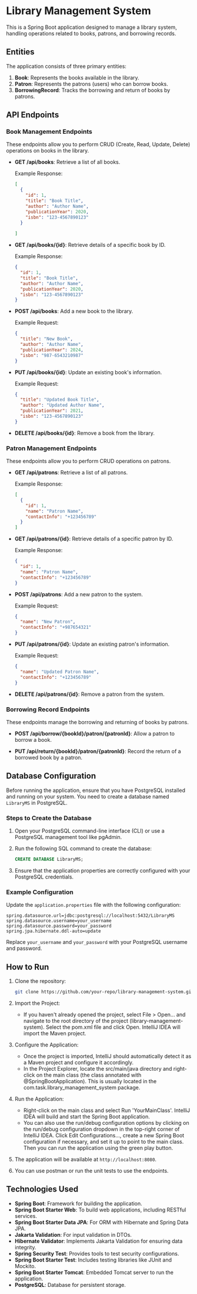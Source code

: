 # Library Management System

This is a Spring Boot application designed to manage a library system, handling operations related to books, patrons, and borrowing records.

## Entities

The application consists of three primary entities:

1. **Book**: Represents the books available in the library.
2. **Patron**: Represents the patrons (users) who can borrow books.
3. **BorrowingRecord**: Tracks the borrowing and return of books by patrons.

## API Endpoints

### Book Management Endpoints

These endpoints allow you to perform CRUD (Create, Read, Update, Delete) operations on books in the library.

- **GET /api/books**: Retrieve a list of all books.
  
  Example Response:
  ```json
  [
    {
      "id": 1,
      "title": "Book Title",
      "author": "Author Name",
      "publicationYear": 2020,
      "isbn": "123-4567890123"
    }
    
  ]
  ```

- **GET /api/books/{id}**: Retrieve details of a specific book by ID.

  Example Response:
  ```json
  {
    "id": 1,
    "title": "Book Title",
    "author": "Author Name",
    "publicationYear": 2020,
    "isbn": "123-4567890123"
  }
  ```

- **POST /api/books**: Add a new book to the library.

  Example Request:
  ```json
  {
    "title": "New Book",
    "author": "Author Name",
    "publicationYear": 2024,
    "isbn": "987-6543210987"
  }
  ```

- **PUT /api/books/{id}**: Update an existing book's information.

  Example Request:
  ```json
  {
    "title": "Updated Book Title",
    "author": "Updated Author Name",
    "publicationYear": 2021,
    "isbn": "123-4567890123"
  }
  ```

- **DELETE /api/books/{id}**: Remove a book from the library.

### Patron Management Endpoints

These endpoints allow you to perform CRUD operations on patrons.

- **GET /api/patrons**: Retrieve a list of all patrons.

  Example Response:
  ```json
  [
    {
      "id": 1,
      "name": "Patron Name",
      "contactInfo": "+123456789"
    }
  ]
  ```

- **GET /api/patrons/{id}**: Retrieve details of a specific patron by ID.

  Example Response:
  ```json
  {
    "id": 1,
    "name": "Patron Name",
    "contactInfo": "+123456789"
  }
  ```

- **POST /api/patrons**: Add a new patron to the system.

  Example Request:
  ```json
  {
    "name": "New Patron",
    "contactInfo": "+987654321"
  }
  ```

- **PUT /api/patrons/{id}**: Update an existing patron's information.

  Example Request:
  ```json
  {
    "name": "Updated Patron Name",
    "contactInfo": "+123456789"
  }
  ```

- **DELETE /api/patrons/{id}**: Remove a patron from the system.

### Borrowing Record Endpoints

These endpoints manage the borrowing and returning of books by patrons.

- **POST /api/borrow/{bookId}/patron/{patronId}**: Allow a patron to borrow a book.

  

- **PUT /api/return/{bookId}/patron/{patronId}**: Record the return of a borrowed book by a patron.


## Database Configuration

Before running the application, ensure that you have PostgreSQL installed and running on your system. You need to create a database named `LibraryMS` in PostgreSQL.

### Steps to Create the Database

1. Open your PostgreSQL command-line interface (CLI) or use a PostgreSQL management tool like pgAdmin.
2. Run the following SQL command to create the database:

   ```sql
   CREATE DATABASE LibraryMS;
   ```

3. Ensure that the application properties are correctly configured with your PostgreSQL credentials.

### Example Configuration

Update the `application.properties` file with the following configuration:

```properties
spring.datasource.url=jdbc:postgresql://localhost:5432/LibraryMS
spring.datasource.username=your_username
spring.datasource.password=your_password
spring.jpa.hibernate.ddl-auto=update
```

Replace `your_username` and `your_password` with your PostgreSQL username and password.

  
## How to Run

1. Clone the repository:
   ```bash
   git clone https://github.com/your-repo/library-management-system.git
   ```
2. Import the Project:
   - If you haven't already opened the project, select File > Open... and navigate to the root directory of the project (library-management-system). Select the pom.xml file and click Open. IntelliJ IDEA will import the Maven project.

3. Configure the Application:
   - Once the project is imported, IntelliJ should automatically detect it as a Maven project and configure it accordingly.
   - In the Project Explorer, locate the src/main/java directory and right-click on the main class (the class annotated with @SpringBootApplication). This is usually located in the com.task.library_management_system package.

4. Run the Application:

    - Right-click on the main class and select Run 'YourMainClass'. IntelliJ IDEA will build and start the Spring Boot application.
    - You can also use the run/debug configuration options by clicking on the run/debug configuration dropdown in the top-right corner of IntelliJ IDEA. Click Edit Configurations..., create a new Spring Boot configuration if necessary, and set it up to point to the main class. Then you can run the application using the green play button.

5. The application will be available at `http://localhost:8080`.

6. You can use postman or run the unit tests to use the endpoints.

## Technologies Used

- **Spring Boot**: Framework for building the application.
- **Spring Boot Starter Web**: To build web applications, including RESTful services.
- **Spring Boot Starter Data JPA**: For ORM with Hibernate and Spring Data JPA.
- **Jakarta Validation**: For input validation in DTOs.
- **Hibernate Validator**: Implements Jakarta Validation for ensuring data integrity.
- **Spring Security Test**: Provides tools to test security configurations.
- **Spring Boot Starter Test**: Includes testing libraries like JUnit and Mockito.
- **Spring Boot Starter Tomcat**: Embedded Tomcat server to run the application.
- **PostgreSQL**: Database for persistent storage.


